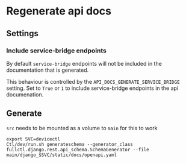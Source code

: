 # Regenerate api docs

## Settings


### Include service-bridge endpoints

By default `service-bridge` endpoints will not be included in the documentation that is generated.

This behaviour is controlled by the `API_DOCS_GENERATE_SERVICE_BRIDGE` setting. Set to `True` or `1` to include service-bridge
endpoints in the api documenation.

## Generate

`src` needs to be mounted as a volume to `main` for this to work

```
export SVC=devicectl
Ctl/dev/run.sh generateschema --generator_class fullctl.django.rest.api_schema.SchemaGenerator --file main/django_$SVC/static/docs/openapi.yaml
```
